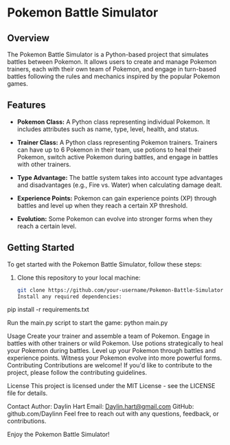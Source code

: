 # Pokemon Battle Simulator

## Overview

The Pokemon Battle Simulator is a Python-based project that simulates battles between Pokemon. It allows users to create and manage Pokemon trainers, each with their own team of Pokemon, and engage in turn-based battles following the rules and mechanics inspired by the popular Pokemon games.

## Features

- **Pokemon Class:** A Python class representing individual Pokemon. It includes attributes such as name, type, level, health, and status.

- **Trainer Class:** A Python class representing Pokemon trainers. Trainers can have up to 6 Pokemon in their team, use potions to heal their Pokemon, switch active Pokemon during battles, and engage in battles with other trainers.

- **Type Advantage:** The battle system takes into account type advantages and disadvantages (e.g., Fire vs. Water) when calculating damage dealt.

- **Experience Points:** Pokemon can gain experience points (XP) through battles and level up when they reach a certain XP threshold.

- **Evolution:** Some Pokemon can evolve into stronger forms when they reach a certain level.

## Getting Started

To get started with the Pokemon Battle Simulator, follow these steps:

1. Clone this repository to your local machine:

   ```bash
   git clone https://github.com/your-username/Pokemon-Battle-Simulator.git
   Install any required dependencies:
   ```

pip install -r requirements.txt

Run the main.py script to start the game:
python main.py

Usage
Create your trainer and assemble a team of Pokemon.
Engage in battles with other trainers or wild Pokemon.
Use potions strategically to heal your Pokemon during battles.
Level up your Pokemon through battles and experience points.
Witness your Pokemon evolve into more powerful forms.
Contributing
Contributions are welcome! If you'd like to contribute to the project, please follow the contributing guidelines.

License
This project is licensed under the MIT License - see the LICENSE file for details.

Contact
Author: Daylin Hart
Email: Daylin.hart@gmail.com
GitHub: github.com/Daylinn
Feel free to reach out with any questions, feedback, or contributions.

Enjoy the Pokemon Battle Simulator!

